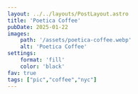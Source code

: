 ```yaml
---
layout: ../../layouts/PostLayout.astro
title: 'Poetica Coffee'
pubDate: 2025-01-22
images:
    path: '/assets/poetica-coffee.webp'
    alt: 'Poetica Coffee'
settings:
    format: 'fill'
    color: 'black'
fav: true
tags: ["pic","coffee","nyc"]
---
```

